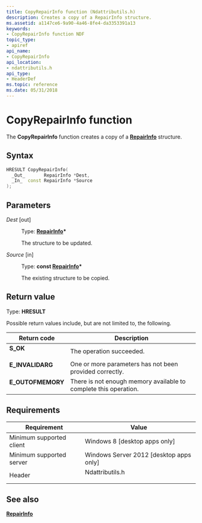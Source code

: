 ```yaml
---
title: CopyRepairInfo function (Ndattributils.h)
description: Creates a copy of a RepairInfo structure.
ms.assetid: a1147ce6-9a90-4a46-8fe4-da3353391a13
keywords:
- CopyRepairInfo function NDF
topic_type:
- apiref
api_name:
- CopyRepairInfo
api_location:
- ndattributils.h
api_type:
- HeaderDef
ms.topic: reference
ms.date: 05/31/2018
---
```


# CopyRepairInfo function

The **CopyRepairInfo** function creates a copy of a [**RepairInfo**](/windows/win32/api/ndattrib/ns-ndattrib-repairinfo) structure.

## Syntax


```C++
HRESULT CopyRepairInfo(
  _Out_       RepairInfo *Dest,
  _In_  const RepairInfo *Source
);
```



## Parameters

<dl> <dt>

*Dest* \[out\]
</dt> <dd>

Type: **[**RepairInfo**](/windows/win32/api/ndattrib/ns-ndattrib-repairinfo)\***

The structure to be updated.

</dd> <dt>

*Source* \[in\]
</dt> <dd>

Type: **const [**RepairInfo**](/windows/win32/api/ndattrib/ns-ndattrib-repairinfo)\***

The existing structure to be copied.

</dd> </dl>

## Return value

Type: **HRESULT**

Possible return values include, but are not limited to, the following.



| Return code                                                                                   | Description                                                                 |
|-----------------------------------------------------------------------------------------------|-----------------------------------------------------------------------------|
| <dl> <dt>**S\_OK**</dt> </dl>          | The operation succeeded.<br/>                                         |
| <dl> <dt>**E\_INVALIDARG**</dt> </dl>  | One or more parameters has not been provided correctly.<br/>          |
| <dl> <dt>**E\_OUTOFMEMORY**</dt> </dl> | There is not enough memory available to complete this operation.<br/> |



 

## Requirements



| Requirement | Value |
|-------------------------------------|--------------------------------------------------------------------------------------------|
| Minimum supported client<br/> | Windows 8 \[desktop apps only\]<br/>                                                 |
| Minimum supported server<br/> | Windows Server 2012 \[desktop apps only\]<br/>                                       |
| Header<br/>                   | <dl> <dt>Ndattributils.h</dt> </dl> |



## See also

<dl> <dt>

[**RepairInfo**](/windows/win32/api/ndattrib/ns-ndattrib-repairinfo)
</dt> </dl>

 

 





